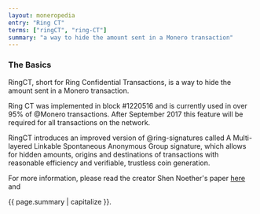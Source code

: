 ```yaml
---
layout: moneropedia
entry: "Ring CT"
terms: ["ringCT", "ring-CT"]
summary: "a way to hide the amount sent in a Monero transaction"
---
```


### The Basics

RingCT, short for Ring Confidential Transactions, is a way to hide the amount sent in a Monero transaction. 

Ring CT was implemented in block #1220516 and is currently used in over 95% of @Monero transactions.  After September 2017 this feature will be required for all transactions on the network.

RingCT introduces an improved version of @ring-signatures called A Multi-layered Linkable Spontaneous Anonymous Group signature, which allows for hidden amounts, origins and destinations of transactions with reasonable efficiency and verifiable, trustless coin generation.

For more information, please read the creator Shen Noether's paper [here](https://eprint.iacr.org/2015/1098) and 


{{ page.summary | capitalize }}.



